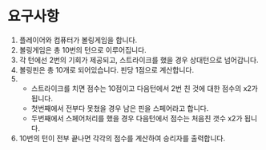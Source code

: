 # 요구사항
1. 플레이어와 컴퓨터가 볼링게임을 합니다.
2. 볼링게임은 총 10번의 턴으로 이루어집니다.
3. 각 턴에선 2번의 기회가 제공되고, 스트라이크를 했을 경우 상대턴으로 넘어갑니다.
4. 볼링핀은 총 10개로 되어있습니다. 핀당 1점으로 계산합니다.
5.
   - 스트라이크를 치면 점수는 10점이고 다음턴에서 2번 친 것에 대한 점수의 x2가 됩니다.
   - 첫번째에서 전부다 못쳤을 경우 남은 핀을 스페어라고 합니다.
   - 두번째에서 스페어처리를 했을 경우 다음턴에서 점수는 처음친 갯수 x2가 됩니다.
6. 10번의 턴이 전부 끝나면 각각의 점수를 계산하여 승리자를 출력합니다.